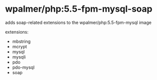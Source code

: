 # wpalmer/php:5.5-fpm-mysql-soap

adds soap-related extensions to the wpalmer/php:5.5-fpm-mysql image

extensions:

 - mbstring
 - mcrypt
 - mysql
 - mysqli
 - pdo
 - pdo-mysql
 - soap
